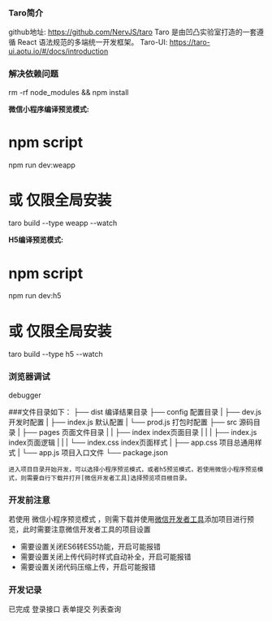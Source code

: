 ### Taro简介
github地址: https://github.com/NervJS/taro
Taro 是由凹凸实验室打造的一套遵循 React 语法规范的多端统一开发框架。
Taro-UI: https://taro-ui.aotu.io/#/docs/introduction

### 解决依赖问题
rm -rf node_modules && npm install

**微信小程序编译预览模式:**

# npm script
npm run dev:weapp
# 或 仅限全局安装
taro build --type weapp --watch

**H5编译预览模式:**

# npm script
npm run dev:h5
# 或 仅限全局安装
taro build --type h5 --watch

### 浏览器调试
debugger

###文件目录如下：
├── dist                   编译结果目录
├── config                 配置目录
|   ├── dev.js             开发时配置
|   ├── index.js           默认配置
|   └── prod.js            打包时配置
├── src                    源码目录
|   ├── pages              页面文件目录
|   |   ├── index          index页面目录
|   |   |   ├── index.js   index页面逻辑
|   |   |   └── index.css  index页面样式
|   ├── app.css            项目总通用样式
|   └── app.js             项目入口文件
└── package.json
```
进入项目目录开始开发，可以选择小程序预览模式，或者h5预览模式，若使用微信小程序预览模式，则需要自行下载并打开[微信开发者工具]选择预览项目根目录。
```
### 开发前注意
若使用 微信小程序预览模式 ，则需下载并使用[微信开发者工具](https://developers.weixin.qq.com/miniprogram/dev/devtools/download.html)添加项目进行预览，此时需要注意微信开发者工具的项目设置
* 需要设置关闭ES6转ES5功能，开启可能报错
* 需要设置关闭上传代码时样式自动补全，开启可能报错
* 需要设置关闭代码压缩上传，开启可能报错


### 开发记录
已完成 登录接口
	  表单提交
	  列表查询	

